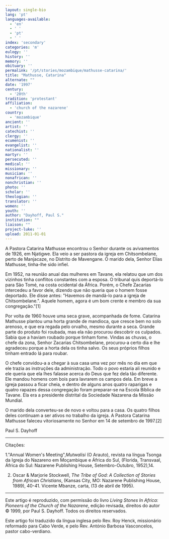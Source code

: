 ```yaml
---
layout: single-bio
lang: 'pt'
languages-available:
  - 'en'
  - ' '
  - 'pt'
  - ' '
index: 'secondary'
categories: 'm'
eulogy: ''
history: ''
memory: ''
obituary: ''
permalink: '/pt/stories/mozambique/mathusse-catarina/'
title: "Mathusse, Catarina"
alternate: ""
date: '1997'
century:
  - '20th'
tradition: 'protestant'
affiliation:
  - 'church of the nazarene'
country:
  - 'mozambique'
ancient: ''
artist: ''
catechist: ''
clergy: ''
ecumenist: ''
evangelist: ''
nationalist: ''
martyr: ''
persecuted: ''
medical: ''
missionary: ''
musician: ''
nonafrican: ''
nonchristian: ''
photo: ''
scholar: ''
theologian: ''
translator: ''
women: ''
youth: ''
author: "Dayhoff, Paul S."
institution: ""
liaison: ""
project-luke: ''
upload: 2011-01-01
---
```




A Pastora Catarina Mathusse encontrou o Senhor durante os avivamentos de 1926, em Njatigwe. Ela veio a ser pastora da igreja em Chitsombelane, perto de Manjacaze, no Distrito de Mavengane. O marido dela, Senhor Elias Mathusse, tinha-lhe sido infiel.

Em 1952, na reunião anual das mulheres em Tavane, ela relatou que um dos vizinhos tinha conflitos constantes com a esposa. O tribunal quis deportá-lo para São Tomé, na costa ocidental da África. Porém, o Chefe Zacarias intercedeu a favor dele, dizendo que não queria que o homem fosse deportado. Ele disse antes: "Havemos de mandá-lo para a igreja de Chitsombelane.". Aquele homem, agora é um bom crente e membro da sua congregação."[1]

Por volta de 1960 houve uma seca grave, acompanhada de fome. Catarina Mathusse plantou uma horta grande de mandioca, que cresce bem no solo arenoso, e que era regada pelo orvalho, mesmo durante a seca. Grande parte do produto foi roubada, mas ela não procurou descobrir os culpados. Sabia que a haviam roubado porque tinham fome. Vindas as chuvas, o chefe da zona,  Senhor Zacarias Chitsombelane, procurou-a certo dia e lhe agradeceu porque a horta dela os tinha salvo. Os seus próprios filhos tinham entrado lá para roubar.

O chefe convidou-a a chegar à sua casa uma vez por mês no dia em que ele trazia as instruções da administração. Todo o povo estaria ali reunido e ele queria que ela lhes falasse acerca do Deus que fez dela tão diferente. Ele mandou homens com bois para lavrarem os campos dela. Em breve a igreja passou a ficar cheia, e dentro de alguns anos quatro raparigas e quatro rapazes dessa congregação foram preparar-se na Escola Bíblica de Tavane. Ela era a presidente distrital da Sociedade Nazarena da Missão Mundial.

O marido dela converteu-se de novo e voltou para a casa. Os quatro filhos deles continuam a ser ativos no trabalho da igreja. A Pastora Catarina Mathusse faleceu vitoriosamente no Senhor em 14 de setembro de 1997.[2]

Paul S. Dayhoff

---

Citações:

1."Annual Women's Meeting",*Mutwalisi* (O Arauto), revista na língua Tsonga da Igreja do Nazareno em Moçambique e África do Sul, (Florida, Transvaal, África do Sul: Nazarene Publishing House, Setembro-Outubro, 1952),14.

2. Oscar & Marjorie Stockwell, *The Tribe of God: A Collection of Stories from African Christians*, (Kansas City, MO: Nazarene Publishing House, 1989), 40-41. Vicente Mbanze, carta, (13 de abril de 1995).

---

Este artigo é reproduzido, com permissão do livro *Living Stones In Africa: Pioneers of the Church of the Nazarene*, edição revisada, direitos do autor © 1999, por Paul S. Dayhoff.  Todos os direitos reservados.

Este artigo foi traduzido da língua inglesa pelo Rev. Roy Henck, missionário reformado para Cabo Verde, e pelo Rev. António Barbosa Vasconcelos, pastor cabo-verdiano.